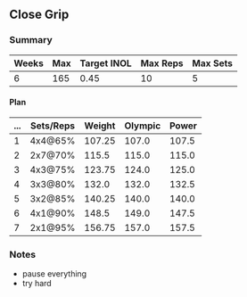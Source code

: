 ## Close Grip

### Summary

Weeks | Max | Target INOL | Max Reps | Max Sets
--- | --- | --- | --- | ---
6 | 165 | 0.45 | 10 | 5

#### Plan

 ... | Sets/Reps | Weight | Olympic | Power
--- | --- | --- | --- | ---
1 | 4x4@65% | 107.25 | 107.0 | 107.5
2 | 2x7@70% | 115.5 | 115.0 | 115.0
3 | 4x3@75% | 123.75 | 124.0 | 125.0
4 | 3x3@80% | 132.0 | 132.0 | 132.5
5 | 3x2@85% | 140.25 | 140.0 | 140.0
6 | 4x1@90% | 148.5 | 149.0 | 147.5
7 | 2x1@95% | 156.75 | 157.0 | 157.5

### Notes

- pause everything
- try hard

